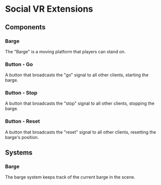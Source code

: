 # Social VR Extensions

## Components

### Barge

The "Barge" is a moving platform that players can stand on.

### Button - Go

A button that broadcasts the "go" signal to all other clients, starting the barge.

### Button - Stop

A button that broadcasts the "stop" signal to all other clients, stopping the barge.

### Button - Reset

A button that broadcasts the "reset" signal to all other clients, resetting the barge's position.

## Systems

### Barge

The barge system keeps track of the current barge in the scene.

